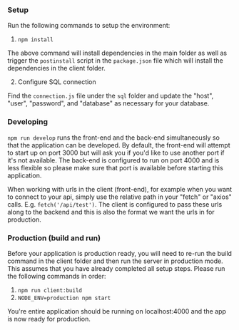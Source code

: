 ### Setup

Run the following commands to setup the environment:

1. `npm install`

The above command will install dependencies in the main folder as well as trigger the `postinstall` script in the `package.json` file which will install the dependencies in the client folder.

2. Configure SQL connection

Find the `connection.js` file under the `sql` folder and update the "host", "user", "password", and "database" as necessary for your database.

### Developing

`npm run develop` runs the front-end and the back-end simultaneously so that the application can be developed. By default, the front-end will attempt to start up on port 3000 but will ask you if you'd like to use another port if it's not available. The back-end is configured to run on port 4000 and is less flexible so please make sure that port is available before starting this application. 

When working with urls in the client (front-end), for example when you want to connect to your api, simply use the relative path in your "fetch" or "axios" calls. E.g. `fetch('/api/test')`. The client is configured to pass these urls along to the backend and this is also the format we want the urls in for production.

### Production (build and run)

Before your application is production ready, you will need to re-run the build command in the client folder and then run the server in production mode. This assumes that you have already completed all setup steps. Please run the following commands in order:

1. `npm run client:build`
2. `NODE_ENV=production npm start`

You're entire application should be running on localhost:4000 and the app is now ready for production.
